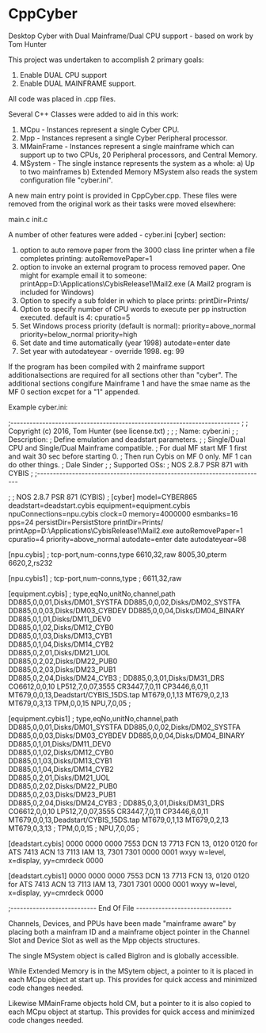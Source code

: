 # CppCyber
Desktop Cyber with Dual Mainframe/Dual CPU support - based on work by Tom Hunter

This project was undertaken to accomplish 2 primary goals:

1) Enable DUAL CPU support
2) Enable DUAL MAINFRAME support.

All code was placed in .cpp files.

Several C++ Classes were added to aid in this work:

1) MCpu - Instances represent a single Cyber CPU.
2) Mpp	- Instances represent a single Cyber Peripheral processor.
3) MMainFrame - Instances represent a single mainframe which can support
	up to two CPUs, 20 Peripheral processors, and Central Memory.
4) MSystem - The single instance represents the system as a whole:
	a) Up to two mainframes
	b) Extended Memory
	MSystem also reads the system configuration file "cyber.ini".

A new main entry point is provided in CppCyber.cpp.
These files were removed from the original work as their tasks
were moved elsewhere:

main.c
init.c

A number of other features were added - cyber.ini 
[cyber] section:

1) option to auto remove paper from the 3000 class 
	line printer when a file completes printing: 
	autoRemovePaper=1
2) option to invoke an external program to process
	removed paper.  One might for example email it
	to someone:
	printApp=D:\Applications\CybisRelease1\Mail2.exe
	(A Mail2 program is included for Windows)
3) Option to specify a sub folder in which to place 
	prints:
	printDir=Prints/
4) Option to specify number of CPU words to execute
	per pp instruction executed.  default is 4:
	cpuratio=5
5) Set Windows process priority (default is normal):
	priority=above_normal
	priority=below_normal
	priority=high
6)  Set date and time automatically (year 1998)
	autodate=enter date
7)  Set year with autodateyear - override 1998. eg: 99

If the program has been compiled with 2 mainframe support 
additionalsections are required for all sections other than
"cyber".  The additional sections congifure Mainframe 1 and
have the smae name as the MF 0 section excpet for a "1"
appended.

Example cyber.ini:

;------------------------------------------------------------------------
;
;   Copyright (c) 2016, Tom Hunter (see license.txt)
;
;
;   Name: cyber.ini
;
;   Description:
;       Define emulation and deadstart parameters.
;
;   Single/Dual CPU and Single/Dual Mainframe compatible.
;   For dual MF start MF 1 first and wait 30 sec before starting 0.
;   Then run Cybis on MF 0 only.  MF 1 can do other things.
;   Dale Sinder
;
;   Supported OSs:
;       NOS 2.8.7 PSR 871 with CYBIS
;
;------------------------------------------------------------------------

;
; NOS 2.8.7 PSR 871	(CYBIS)
;
[cyber]
model=CYBER865
deadstart=deadstart.cybis
equipment=equipment.cybis
npuConnections=npu.cybis
clock=0
memory=4000000
esmbanks=16
pps=24
persistDir=PersistStore
printDir=Prints/
printApp=D:\Applications\CybisRelease1\Mail2.exe
autoRemovePaper=1
cpuratio=4
priority=above_normal
autodate=enter date
autodateyear=98

[npu.cybis]
; tcp-port,num-conns,type
6610,32,raw
8005,30,pterm
6620,2,rs232

[npu.cybis1]
; tcp-port,num-conns,type
; 6611,32,raw

[equipment.cybis]
; type,eqNo,unitNo,channel,path
DD885,0,0,01,Disks/DM01_SYSTFA
DD885,0,0,02,Disks/DM02_SYSTFA
DD885,0,0,03,Disks/DM03_CYBDEV 
DD885,0,0,04,Disks/DM04_BINARY 
DD885,0,1,01,Disks/DM11_DEV0   
DD885,0,1,02,Disks/DM12_CYB0   
DD885,0,1,03,Disks/DM13_CYB1   
DD885,0,1,04,Disks/DM14_CYB2   
DD885,0,2,01,Disks/DM21_UOL    
DD885,0,2,02,Disks/DM22_PUB0   
DD885,0,2,03,Disks/DM23_PUB1   
DD885,0,2,04,Disks/DM24_CYB3
; DD885,0,3,01,Disks/DM31_DRS
CO6612,0,0,10
LP512,7,0,07,3555
CR3447,7,0,11
CP3446,6,0,11
MT679,0,0,13,Deadstart/CYBIS_15DS.tap 
MT679,0,1,13
MT679,0,2,13
MT679,0,3,13
TPM,0,0,15
NPU,7,0,05
;  

[equipment.cybis1]
; type,eqNo,unitNo,channel,path
DD885,0,0,01,Disks/DM01_SYSTFA
DD885,0,0,02,Disks/DM02_SYSTFA
DD885,0,0,03,Disks/DM03_CYBDEV 
DD885,0,0,04,Disks/DM04_BINARY 
DD885,0,1,01,Disks/DM11_DEV0   
DD885,0,1,02,Disks/DM12_CYB0   
DD885,0,1,03,Disks/DM13_CYB1   
DD885,0,1,04,Disks/DM14_CYB2   
DD885,0,2,01,Disks/DM21_UOL    
DD885,0,2,02,Disks/DM22_PUB0   
DD885,0,2,03,Disks/DM23_PUB1   
DD885,0,2,04,Disks/DM24_CYB3
; DD885,0,3,01,Disks/DM31_DRS
CO6612,0,0,10
LP512,7,0,07,3555
CR3447,7,0,11
CP3446,6,0,11
MT679,0,0,13,Deadstart/CYBIS_15DS.tap 
MT679,0,1,13
MT679,0,2,13
MT679,0,3,13
; TPM,0,0,15
; NPU,7,0,05
;  

[deadstart.cybis]
0000
0000
0000
7553 DCN 13
7713 FCN 13, 
0120        0120 for ATS
7413 ACN 13
7113 IAM 13,
7301        7301
0000
0001 wxyy w=level, x=display, yy=cmrdeck
0000

[deadstart.cybis1]
0000
0000
0000
7553 DCN 13
7713 FCN 13, 
0120        0120 for ATS
7413 ACN 13
7113 IAM 13,
7301        7301
0000
0001 wxyy w=level, x=display, yy=cmrdeck
0000

;---------------------------  End Of File  ------------------------------


Channels, Devices, and PPUs have been made "mainframe aware" by placing 
both a mainfram ID and a mainframe object pointer in the Channel Slot 
and Device Slot as well as the Mpp objects structures.

The single MSystem object is called BigIron and is globally accessible.

While Extended Memory is in the MSytem object, a pointer to it is
placed in each MCpu object at start up.  This provides for quick
access and minimized code changes needed.

Likewise MMainFrame objects hold CM, but a pointer to it is also
copied to each MCpu object at startup.  This provides for quick
access and minimized code changes needed.

